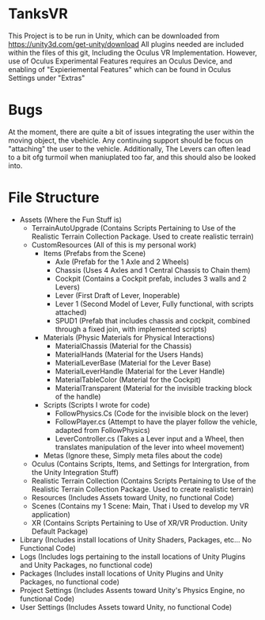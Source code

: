 # TanksVR
This Project is to be run in Unity, which can be downloaded from https://unity3d.com/get-unity/download
All plugins needed are included within the files of this git, Including the Oculus VR Implementation. However, use of Oculus Experimental Features requires an Oculus Device, and enabling of "Expieriemental Features" which can be found in Oculus Settings under "Extras"

# Bugs
At the moment, there are quite a bit of issues integrating the user within the moving object, the vbehicle. Any continuing support should be focus on "attaching" the user to the vehicle. Additionally, The Levers can often lead to a bit ofg turmoil when maniuplated too far, and this should also be looked into.

# File Structure

- Assets (Where the Fun Stuff is)
  - TerrainAutoUpgrade (Contains Scripts Pertaining to Use of the Realistic Terrain Collection Package. Used to create realistic terrain)
  - CustomResources (All of this is my personal work)
    - Items (Prefabs from the Scene)
      - Axle (Prefab for the 1 Axle and 2 Wheels)
      - Chassis (Uses 4 Axles and 1 Central Chassis to Chain them)
      - Cockpit (Contains a Cockpit prefab, includes 3 walls and 2 Levers)
      - Lever (First Draft of Lever, Inoperable)
      - Lever 1 (Second Model of Lever, Fully functional, with scripts attached)
      - SPUD1 (Prefab that includes chassis and cockpit, combined through a fixed join, with implemented scripts)
    - Materials (Physic Materials for Physical Interactions)
      - MaterialChassis (Material for the Chassis)
      - MaterialHands (Material for the Users Hands)
      - MaterialLeverBase (Material for the Lever Base)
      - MaterialLeverHandle (Material for the Lever Handle)
      - MaterialTableColor (Material for the Cockpit)
      - MaterialTransparent (Material for the invisible tracking block of the handle)
    - Scripts (Scripts I wrote for code)
      - FollowPhysics.Cs (Code for the invisible block on the lever)
      - FollowPlayer.cs (Attempt to have the player follow the vehicle, adapted from FollowPhysics)
      - LeverController.cs (Takes a Lever input and a Wheel, then translates manipulation of the lever into wheel movement)
    - Metas (Ignore these, Simply meta files about the code)
  - Oculus (Contains Scripts, Items, and Settings for Intergration, from the Unity Integration Stuff)
  - Realistic Terrain Collection (Contains Scripts Pertaining to Use of the Realistic Terrain Collection Package. Used to create realistic terrain)
  - Resources (Includes Assets toward Unity, no functional Code)
  - Scenes (Contains my 1 Scene: Main, That i Used to develop my VR application)
  - XR (Contains Scripts Pertaining to Use of XR/VR Production. Unity Default Package)
- Library (Includes install locations of Unity Shaders, Packages, etc... No Functional Code)
- Logs (Includes logs pertaining to the install locations of Unity Plugins and Unity Packages, no functional code)
- Packages (Includes install locations of Unity Plugins and Unity Packages, no functional code)
- Project Settings (Includes Assents toward Unity's Physics Engine, no functional Code)
- User Settings (Includes Assets toward Unity, no functional Code)
